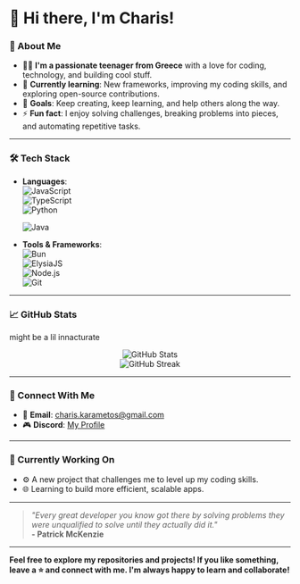 # 👋 Hi there, I'm Charis!

### 🚀 About Me
- 🧑‍💻 **I'm a passionate teenager from Greece** with a love for coding, technology, and building cool stuff.
- 🌱 **Currently learning**: New frameworks, improving my coding skills, and exploring open-source contributions.
- 🎯 **Goals**: Keep creating, keep learning, and help others along the way.
- ⚡ **Fun fact**: I enjoy solving challenges, breaking problems into pieces, and automating repetitive tasks.

---

### 🛠️ Tech Stack
- **Languages**:  
  ![JavaScript](https://img.shields.io/badge/-JavaScript-0d1117?style=flat-square&logo=javascript)  
  ![TypeScript](https://img.shields.io/badge/-TypeScript-0d1117?style=flat-square&logo=typescript&logoColor=007ACC)  
  ![Python](https://img.shields.io/badge/-Python-0d1117?style=flat-square&logo=python&logoColor=3776AB)

  ![Java](https://img.shields.io/badge/Java-ED8B00?style=flat&logo=openjdk&logoColor=white)


- **Tools & Frameworks**:  
  ![Bun](https://img.shields.io/badge/-Bun-0d1117?style=flat-square&logo=bun&logoColor=white)  
  ![ElysiaJS](https://img.shields.io/badge/-Elysia-0d1117?style=flat-square&logo=elysia)  
  ![Node.js](https://img.shields.io/badge/-Node.js-0d1117?style=flat-square&logo=node.js&logoColor=339933)  
  ![Git](https://img.shields.io/badge/-Git-0d1117?style=flat-square&logo=git&logoColor=F05032)

---

### 📈 GitHub Stats
might be a lil innacturate
<p align="center">
  <img src="https://github-readme-stats.vercel.app/api?username=chariskar&show_icons=true&theme=github_dark" alt="GitHub Stats" />
  <br>
  <img src="https://github-readme-streak-stats.herokuapp.com/?user=chariskar&theme=github-dark" alt="GitHub Streak" />
</p>

---

### 🤝 Connect With Me
- 📨 **Email**: [charis.karametos@gmail.com](mailto:charis.karametos@gmail.com)
- 🎮 **Discord**: [My Profile](https://discord.com/users/927581845787402240)

---

### 🚧 Currently Working On
- ⚙️ A new project that challenges me to level up my coding skills.
- 🌐 Learning to build more efficient, scalable apps.

---

> *"Every great developer you know got there by solving problems they were unqualified to solve until they actually did it."*  
> **- Patrick McKenzie**

---

**Feel free to explore my repositories and projects! If you like something, leave a ⭐ and connect with me. I'm always happy to learn and collaborate!**  
